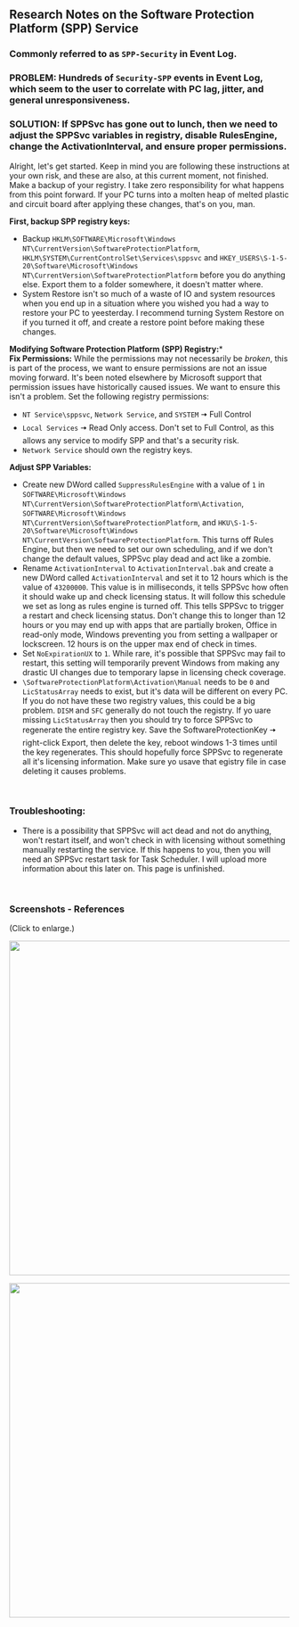 ## Research Notes on the Software Protection Platform (SPP) Service
### Commonly referred to as **`SPP-Security`** in Event Log.

<p></p>

### PROBLEM: Hundreds of `Security-SPP` events in Event Log, which seem to the user to correlate with PC lag, jitter, and general unresponsiveness.<p></p>
### SOLUTION: If SPPSvc has gone out to lunch, then we need to adjust the SPPSvc variables in registry, disable RulesEngine, change the ActivationInterval, and ensure proper permissions.<p></p>
Alright, let's get started. Keep in mind you are following these instructions at your own risk, and these are also, at this current moment, not finished. Make a backup of your registry. I take zero responsibility for what happens from this point forward. If your PC turns into a molten heap of melted plastic and circuit board after applying these changes, that's on you, man.

**First, backup SPP registry keys:**
* Backup `HKLM\SOFTWARE\Microsoft\Windows NT\CurrentVersion\SoftwareProtectionPlatform`, `HKLM\SYSTEM\CurrentControlSet\Services\sppsvc` and `HKEY_USERS\S-1-5-20\Software\Microsoft\Windows NT\CurrentVersion\SoftwareProtectionPlatform` before you do anything else. Export them to a folder somewhere, it doesn't matter where.
* System Restore isn't so much of a waste of IO and system resources when you end up in a situation where you wished you had a way to restore your PC to yeesterday. I recommend turning System Restore on if you turned it off, and create a restore point before making these changes.

**Modifying Software Protection Platform (SPP) Registry:*** <br/>
**Fix Permissions:** While the permissions may not necessarily be *broken*, this is part of the process, we want to ensure permissions are not an issue moving forward. It's been noted elsewhere by Microsoft support that permission issues have historically caused issues. We want to ensure this isn't a problem. Set the following registry permissions:
  * `NT Service\sppsvc`, `Network Service`, and `SYSTEM` 🠆 Full Control
  * `Local Services` 🠆 Read Only access. Don't set to Full Control, as this allows any service to modify SPP and that's a security risk.
  * `Network Service` should own the registry keys.
<p></p>

**Adjust SPP Variables:**
* Create new DWord called `SuppressRulesEngine` with a value of `1` in `SOFTWARE\Microsoft\Windows NT\CurrentVersion\SoftwareProtectionPlatform\Activation`, `SOFTWARE\Microsoft\Windows NT\CurrentVersion\SoftwareProtectionPlatform`, and `HKU\S-1-5-20\Software\Microsoft\Windows NT\CurrentVersion\SoftwareProtectionPlatform`. This turns off Rules Engine, but then we need to set our own scheduling, and if we don't change the default values, SPPSvc play dead and act like a zombie.
* Rename `ActivationInterval` to `ActivationInterval.bak` and create a new DWord called `ActivationInterval` and set it to 12 hours which is the value of `43200000`. This value is in milliseconds, it tells SPPSvc how often it should wake up and check licensing status. It will follow this schedule we set as long as rules engine is turned off. This tells SPPSvc to trigger a restart and check licensing status. Don't change this to longer than 12 hours or you may end up with apps that are partially broken, Office in read-only mode, Windows preventing you from setting a wallpaper or lockscreen. 12 hours is on the upper max end of check in times.
* Set `NoExpirationUX` to `1`. While rare, it's possible that SPPSvc may fail to restart, this setting will temporarily prevent Windows from making any drastic UI changes due to temporary lapse in licensing check coverage.
* `\SoftwareProtectionPlatform\Activation\Manual` needs to be `0` and `LicStatusArray` needs to exist, but it's data will be different on every PC. If you do not have these two registry values, this could be a big problem. `DISM` and `SFC` generally do not touch the registry. If yo uare missing `LicStatusArray` then you should try to force SPPSvc to regenerate the entire registry key. Save the SoftwareProtectionKey 🠆 right-click Export, then delete the key, reboot windows 1-3 times until the key regenerates. This should hopefully force SPPSvc to regenerate all it's licensing information. Make sure yo usave that egistry file in case deleting it causes problems.

<p><br/></p>

### Troubleshooting:
* There is a possibility that SPPSvc will act dead and not do anything, won't restart itself, and won't check in with licensing without something manually restarting the service. If this happens to you, then you will need an SPPSvc restart task for Task Scheduler. I will upload more information about this later on. This page is unfinished.

<br/>

### Screenshots - References
(Click to enlarge.)<p></p>
<img src="https://github.com/user-attachments/assets/6ca4bd11-0aac-4263-a100-241599c73fc1" width=600 title="" alt="" />

<img src="https://github.com/user-attachments/assets/b8ba5369-c5e6-4a01-a374-730091acccd4" width=600 title="" alt="" />


